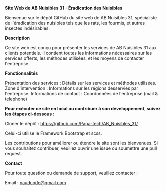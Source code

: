 **Site Web de AB Nuisibles 31 - Éradication des Nuisibles**

Bienvenue sur le dépôt GitHub du site web de AB Nuisibles 31, spécialiste de l'éradication des nuisibles tels que les rats, les fourmis, et autres insectes indésirables.

__Description__

Ce site web est conçu pour présenter les services de AB Nuisibles 31 aux clients potentiels. Il contient toutes les informations nécessaires sur les services offerts, les méthodes utilisées, et les moyens de contacter l'entreprise.

__Fonctionnalités__

Présentation des services : Détails sur les services et méthodes utilisées.
Zone d'intervention : Informations sur les régions desservies par l'entreprise.
Informations de contact : Coordonnées de l'entreprise (mail & telephone)

__Pour exécuter ce site en local ou contribuer à son développement, suivez les étapes ci-dessous :__

Cloner le dépôt :
https://github.com/Papa-tech/AB_Nuisibles_31/

Celui-ci utilise le Framework Bootstrap et scss.

Les contributions pour améliorer ou étendre le site sont les bienvenues. 
Si vous souhaitez contribuer, veuillez ouvrir une issue ou soumettre une pull request.

__Contact__

Pour toute question ou demande de support, veuillez contacter :

Email : naudcode@gmail.com